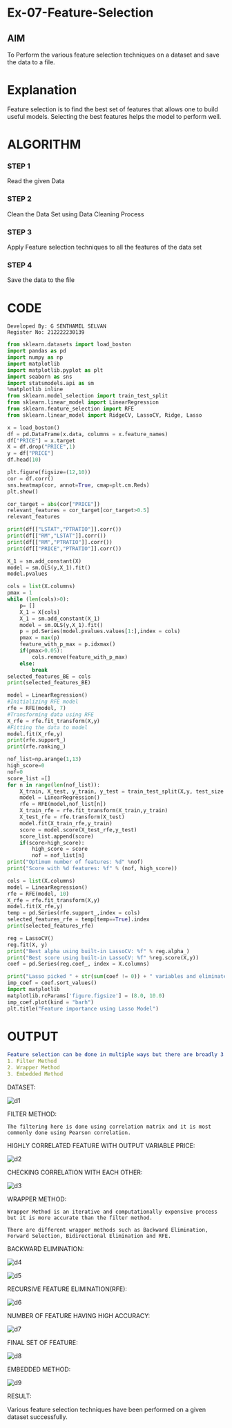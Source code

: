 # Ex-07-Feature-Selection
## AIM
To Perform the various feature selection techniques on a dataset and save the data to a file. 

# Explanation
Feature selection is to find the best set of features that allows one to build useful models.
Selecting the best features helps the model to perform well. 

# ALGORITHM
### STEP 1
Read the given Data
### STEP 2
Clean the Data Set using Data Cleaning Process
### STEP 3
Apply Feature selection techniques to all the features of the data set
### STEP 4
Save the data to the file


# CODE
```
Developed By: G SENTHAMIL SELVAN
Register No: 212222230139
```
```python
from sklearn.datasets import load_boston
import pandas as pd
import numpy as np
import matplotlib
import matplotlib.pyplot as plt
import seaborn as sns
import statsmodels.api as sm
%matplotlib inline
from sklearn.model_selection import train_test_split
from sklearn.linear_model import LinearRegression
from sklearn.feature_selection import RFE
from sklearn.linear_model import RidgeCV, LassoCV, Ridge, Lasso
```
```python
x = load_boston()
df = pd.DataFrame(x.data, columns = x.feature_names)
df["PRICE"] = x.target
X = df.drop("PRICE",1) 
y = df["PRICE"]          
df.head(10)
```
```python
plt.figure(figsize=(12,10))
cor = df.corr()
sns.heatmap(cor, annot=True, cmap=plt.cm.Reds)
plt.show()
```
```python
cor_target = abs(cor["PRICE"])
relevant_features = cor_target[cor_target>0.5]
relevant_features
```
```python
print(df[["LSTAT","PTRATIO"]].corr())
print(df[["RM","LSTAT"]].corr())
print(df[["RM","PTRATIO"]].corr())
print(df[["PRICE","PTRATIO"]].corr())
```
```python
X_1 = sm.add_constant(X)
model = sm.OLS(y,X_1).fit()
model.pvalues
```
```python
cols = list(X.columns)
pmax = 1
while (len(cols)>0):
    p= []
    X_1 = X[cols]
    X_1 = sm.add_constant(X_1)
    model = sm.OLS(y,X_1).fit()
    p = pd.Series(model.pvalues.values[1:],index = cols)      
    pmax = max(p)
    feature_with_p_max = p.idxmax()
    if(pmax>0.05):
        cols.remove(feature_with_p_max)
    else:
        break
selected_features_BE = cols
print(selected_features_BE)
```
```python
model = LinearRegression()
#Initializing RFE model
rfe = RFE(model, 7)
#Transforming data using RFE
X_rfe = rfe.fit_transform(X,y)  
#Fitting the data to model
model.fit(X_rfe,y)
print(rfe.support_)
print(rfe.ranking_)
```
```python
nof_list=np.arange(1,13)            
high_score=0
nof=0           
score_list =[]
for n in range(len(nof_list)):
    X_train, X_test, y_train, y_test = train_test_split(X,y, test_size = 0.3, random_state = 0)
    model = LinearRegression()
    rfe = RFE(model,nof_list[n])
    X_train_rfe = rfe.fit_transform(X_train,y_train)
    X_test_rfe = rfe.transform(X_test)
    model.fit(X_train_rfe,y_train)
    score = model.score(X_test_rfe,y_test)
    score_list.append(score)
    if(score>high_score):
        high_score = score
        nof = nof_list[n]
print("Optimum number of features: %d" %nof)
print("Score with %d features: %f" % (nof, high_score))
```
```python
cols = list(X.columns)
model = LinearRegression()
rfe = RFE(model, 10)             
X_rfe = rfe.fit_transform(X,y)  
model.fit(X_rfe,y)              
temp = pd.Series(rfe.support_,index = cols)
selected_features_rfe = temp[temp==True].index
print(selected_features_rfe)
```
```python
reg = LassoCV()
reg.fit(X, y)
print("Best alpha using built-in LassoCV: %f" % reg.alpha_)
print("Best score using built-in LassoCV: %f" %reg.score(X,y))
coef = pd.Series(reg.coef_, index = X.columns)
```
```python
print("Lasso picked " + str(sum(coef != 0)) + " variables and eliminated the other " +  str(sum(coef == 0)) + " variables")
imp_coef = coef.sort_values()
import matplotlib
matplotlib.rcParams['figure.figsize'] = (8.0, 10.0)
imp_coef.plot(kind = "barh")
plt.title("Feature importance using Lasso Model")
```
# OUTPUT

```yaml
Feature selection can be done in multiple ways but there are broadly 3 categories of it:
1. Filter Method
2. Wrapper Method
3. Embedded Method
```

DATASET:

![d1](https://user-images.githubusercontent.com/119559844/234180495-7ac5423e-bbcb-4f23-9fbd-e2e0213e8c7c.png)

FILTER METHOD:
```
The filtering here is done using correlation matrix and it is most commonly done using Pearson correlation.
```
HIGHLY CORRELATED FEATURE WITH OUTPUT VARIABLE PRICE:

![d2 ](https://user-images.githubusercontent.com/119559844/234180584-bd55abbe-3f20-4b7b-8748-871fb841063a.png)

CHECKING CORRELATION WITH EACH OTHER:

![d3 ](https://user-images.githubusercontent.com/119559844/234180593-46ca847e-eea2-4d2a-b3fe-2c0afccdbc25.png)

WRAPPER METHOD:

```
Wrapper Method is an iterative and computationally expensive process but it is more accurate than the filter method.

There are different wrapper methods such as Backward Elimination, Forward Selection, Bidirectional Elimination and RFE.
```
BACKWARD ELIMINATION:

![d4](https://user-images.githubusercontent.com/119559844/234180602-2a9effbc-7fdd-492a-bc5b-6ce830880990.png)

![d5](https://user-images.githubusercontent.com/119559844/234180613-3eb9cec5-43e2-43fc-9bd3-0b7a66c4bb20.png)

RECURSIVE FEATURE ELIMINATION(RFE):

![d6](https://user-images.githubusercontent.com/119559844/234180624-16e2d1dc-8371-4766-9f50-932fa8264c50.png)

NUMBER OF FEATURE HAVING HIGH ACCURACY:

![d7](https://user-images.githubusercontent.com/119559844/234180627-2a86e228-9d2f-40de-ae60-3825826dfd8d.png)

FINAL SET OF FEATURE:

![d8](https://user-images.githubusercontent.com/119559844/234180638-beaa20ed-a6a5-4303-b5e0-6e601a53a9ae.png)

EMBEDDED METHOD:

![d9](https://user-images.githubusercontent.com/119559844/234180646-6198293f-0ece-4861-80eb-2d937eed6ea1.png)



RESULT:

Various feature selection techniques have been performed on a given dataset successfully.
